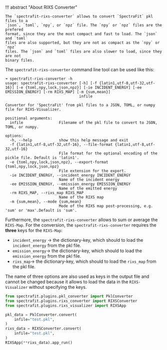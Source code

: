 !!! abstract "About RIXS Converter"

    The `spectrafit-rixs-converter` allows to convert `SpectraFit` pkl files to a
    `json`, `toml`, `npy`, or `npz` file. The `npy` or `npz` files are the prefered
    format, since they are the most compact and fast to load. The `json` and `toml`
    files are also supported, but they are not as compact as the `npy` or `npz`
    files. The `json` and `toml` files are also slower to load, since they are not
    binary files.

The `spectrafit-rixs-converter` command line tool can be used like this:

```shell
➜ spectrafit-rixs-converter -h
usage: spectrafit-rixs-converter [-h] [-f {latin1,utf-8,utf-32,utf-16}] [-e {toml,npy,lock,json,npz}] [-ie INCIDENT_ENERGY] [-ee EMISSION_ENERGY] [-rm RIXS_MAP] [-m {sum,mean}]
                                 infile

Converter for 'SpectraFit' from pkl files to a JSON, TOML, or numpy file for RIXS-Visualizer.

positional arguments:
  infile                Filename of the pkl file to convert to JSON, TOML, or numpy.

options:
  -h, --help            show this help message and exit
  -f {latin1,utf-8,utf-32,utf-16}, --file-format {latin1,utf-8,utf-32,utf-16}
                        File format for the optional encoding of the pickle file. Default is 'latin1'.
  -e {toml,npy,lock,json,npz}, --export-format {toml,npy,lock,json,npz}
                        File extension for the export.
  -ie INCIDENT_ENERGY, --incident_energy INCIDENT_ENERGY
                        Name of the incident energy
  -ee EMISSION_ENERGY, --emission_energy EMISSION_ENERGY
                        Name of the emitted energy
  -rm RIXS_MAP, --rixs_map RIXS_MAP
                        Name of the RIXS map
  -m {sum,mean}, --mode {sum,mean}
                        Mode of the RIXS map post-processing, e.g. 'sum' or 'max'.Default is 'sum'.
```

Furthermore, the `spectrafit-rixs-converter` allows to sum or average the
`RIXS-Map`. For the conversion, the `spectrafit-rixs-converter` requires the
**three** keys for the `RIXS-Map`:

- `incident_energy` &rarr; the dictionary-key, which should to load the
  `incident_energy` from the pkl file.
- `emission_energy`&rarr; the dictionary-key, which should to load the
  `emission_energy` from the pkl file.
- `rixs_map`&rarr; the dictionary-key, which should to load the `rixs_map` from
  the pkl file.

The name of three options are also used as keys in the output file and cannot be
changed because it allows to load the data in the `RIXS-Visualizer` without
specifying the keys.

```python
from spectrafit.plugins.pkl_converter import PklConverter
from spectrafit.plugins.rixs_converter import RIXSConverter
from spectrafit.plugins.rixs_visualizer import RIXSApp

pkl_data = PklConverter.convert(
    infile="test.pkl",
)
rixs_data = RIXSConverter.convert(
    infile="test.pkl",
)
RIXSApp(**rixs_data).app_run()
```
